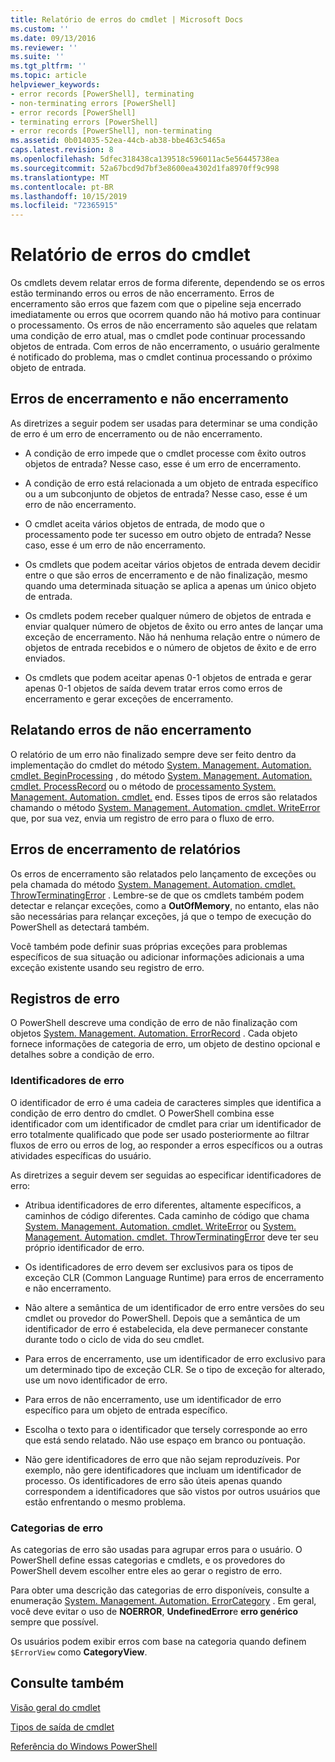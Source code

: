 ```yaml
---
title: Relatório de erros do cmdlet | Microsoft Docs
ms.custom: ''
ms.date: 09/13/2016
ms.reviewer: ''
ms.suite: ''
ms.tgt_pltfrm: ''
ms.topic: article
helpviewer_keywords:
- error records [PowerShell], terminating
- non-terminating errors [PowerShell]
- error records [PowerShell]
- terminating errors [PowerShell]
- error records [PowerShell], non-terminating
ms.assetid: 0b014035-52ea-44cb-ab38-bbe463c5465a
caps.latest.revision: 8
ms.openlocfilehash: 5dfec318438ca139518c596011ac5e56445738ea
ms.sourcegitcommit: 52a67bcd9d7bf3e8600ea4302d1fa8970ff9c998
ms.translationtype: MT
ms.contentlocale: pt-BR
ms.lasthandoff: 10/15/2019
ms.locfileid: "72365915"
---
```

# <a name="cmdlet-error-reporting"></a>Relatório de erros do cmdlet

Os cmdlets devem relatar erros de forma diferente, dependendo se os erros estão terminando erros ou erros de não encerramento. Erros de encerramento são erros que fazem com que o pipeline seja encerrado imediatamente ou erros que ocorrem quando não há motivo para continuar o processamento. Os erros de não encerramento são aqueles que relatam uma condição de erro atual, mas o cmdlet pode continuar processando objetos de entrada. Com erros de não encerramento, o usuário geralmente é notificado do problema, mas o cmdlet continua processando o próximo objeto de entrada.

## <a name="terminating-and-nonterminating-errors"></a>Erros de encerramento e não encerramento

As diretrizes a seguir podem ser usadas para determinar se uma condição de erro é um erro de encerramento ou de não encerramento.

- A condição de erro impede que o cmdlet processe com êxito outros objetos de entrada? Nesse caso, esse é um erro de encerramento.

- A condição de erro está relacionada a um objeto de entrada específico ou a um subconjunto de objetos de entrada? Nesse caso, esse é um erro de não encerramento.

- O cmdlet aceita vários objetos de entrada, de modo que o processamento pode ter sucesso em outro objeto de entrada? Nesse caso, esse é um erro de não encerramento.

- Os cmdlets que podem aceitar vários objetos de entrada devem decidir entre o que são erros de encerramento e de não finalização, mesmo quando uma determinada situação se aplica a apenas um único objeto de entrada.

- Os cmdlets podem receber qualquer número de objetos de entrada e enviar qualquer número de objetos de êxito ou erro antes de lançar uma exceção de encerramento. Não há nenhuma relação entre o número de objetos de entrada recebidos e o número de objetos de êxito e de erro enviados.

- Os cmdlets que podem aceitar apenas 0-1 objetos de entrada e gerar apenas 0-1 objetos de saída devem tratar erros como erros de encerramento e gerar exceções de encerramento.

## <a name="reporting-nonterminating-errors"></a>Relatando erros de não encerramento

O relatório de um erro não finalizado sempre deve ser feito dentro da implementação do cmdlet do método [System. Management. Automation. cmdlet. BeginProcessing](/dotnet/api/System.Management.Automation.Cmdlet.BeginProcessing) , do método [System. Management. Automation. cmdlet. ProcessRecord](/dotnet/api/System.Management.Automation.Cmdlet.ProcessRecord) ou o método de [processamento System. Management. Automation. cmdlet.](/dotnet/api/System.Management.Automation.Cmdlet.EndProcessing) end. Esses tipos de erros são relatados chamando o método [System. Management. Automation. cmdlet. WriteError](/dotnet/api/System.Management.Automation.Cmdlet.WriteError) que, por sua vez, envia um registro de erro para o fluxo de erro.

## <a name="reporting-terminating-errors"></a>Erros de encerramento de relatórios

Os erros de encerramento são relatados pelo lançamento de exceções ou pela chamada do método [System. Management. Automation. cmdlet. ThrowTerminatingError](/dotnet/api/System.Management.Automation.Cmdlet.ThrowTerminatingError) . Lembre-se de que os cmdlets também podem detectar e relançar exceções, como a **OutOfMemory**, no entanto, elas não são necessárias para relançar exceções, já que o tempo de execução do PowerShell as detectará também.

Você também pode definir suas próprias exceções para problemas específicos de sua situação ou adicionar informações adicionais a uma exceção existente usando seu registro de erro.

## <a name="error-records"></a>Registros de erro

O PowerShell descreve uma condição de erro de não finalização com objetos [System. Management. Automation. ErrorRecord](/dotnet/api/System.Management.Automation.ErrorRecord) . Cada objeto fornece informações de categoria de erro, um objeto de destino opcional e detalhes sobre a condição de erro.

### <a name="error-identifiers"></a>Identificadores de erro

O identificador de erro é uma cadeia de caracteres simples que identifica a condição de erro dentro do cmdlet.
O PowerShell combina esse identificador com um identificador de cmdlet para criar um identificador de erro totalmente qualificado que pode ser usado posteriormente ao filtrar fluxos de erro ou erros de log, ao responder a erros específicos ou a outras atividades específicas do usuário.

As diretrizes a seguir devem ser seguidas ao especificar identificadores de erro:

- Atribua identificadores de erro diferentes, altamente específicos, a caminhos de código diferentes. Cada caminho de código que chama [System. Management. Automation. cmdlet. WriteError](/dotnet/api/System.Management.Automation.Cmdlet.WriteError) ou [System. Management. Automation. cmdlet. ThrowTerminatingError](/dotnet/api/System.Management.Automation.Cmdlet.ThrowTerminatingError) deve ter seu próprio identificador de erro.

- Os identificadores de erro devem ser exclusivos para os tipos de exceção CLR (Common Language Runtime) para erros de encerramento e não encerramento.

- Não altere a semântica de um identificador de erro entre versões do seu cmdlet ou provedor do PowerShell. Depois que a semântica de um identificador de erro é estabelecida, ela deve permanecer constante durante todo o ciclo de vida do seu cmdlet.

- Para erros de encerramento, use um identificador de erro exclusivo para um determinado tipo de exceção CLR. Se o tipo de exceção for alterado, use um novo identificador de erro.

- Para erros de não encerramento, use um identificador de erro específico para um objeto de entrada específico.

- Escolha o texto para o identificador que tersely corresponde ao erro que está sendo relatado. Não use espaço em branco ou pontuação.

- Não gere identificadores de erro que não sejam reproduzíveis. Por exemplo, não gere identificadores que incluam um identificador de processo. Os identificadores de erro são úteis apenas quando correspondem a identificadores que são vistos por outros usuários que estão enfrentando o mesmo problema.

### <a name="error-categories"></a>Categorias de erro

As categorias de erro são usadas para agrupar erros para o usuário. O PowerShell define essas categorias e cmdlets, e os provedores do PowerShell devem escolher entre eles ao gerar o registro de erro.

Para obter uma descrição das categorias de erro disponíveis, consulte a enumeração [System. Management. Automation. ErrorCategory](/dotnet/api/System.Management.Automation.ErrorCategory) . Em geral, você deve evitar o uso de **NOERROR**, **UndefinedError**e **erro genérico** sempre que possível.

Os usuários podem exibir erros com base na categoria quando definem `$ErrorView` como **CategoryView**.

## <a name="see-also"></a>Consulte também

[Visão geral do cmdlet](./cmdlet-overview.md)

[Tipos de saída de cmdlet](./types-of-cmdlet-output.md)

[Referência do Windows PowerShell](../windows-powershell-reference.md)
